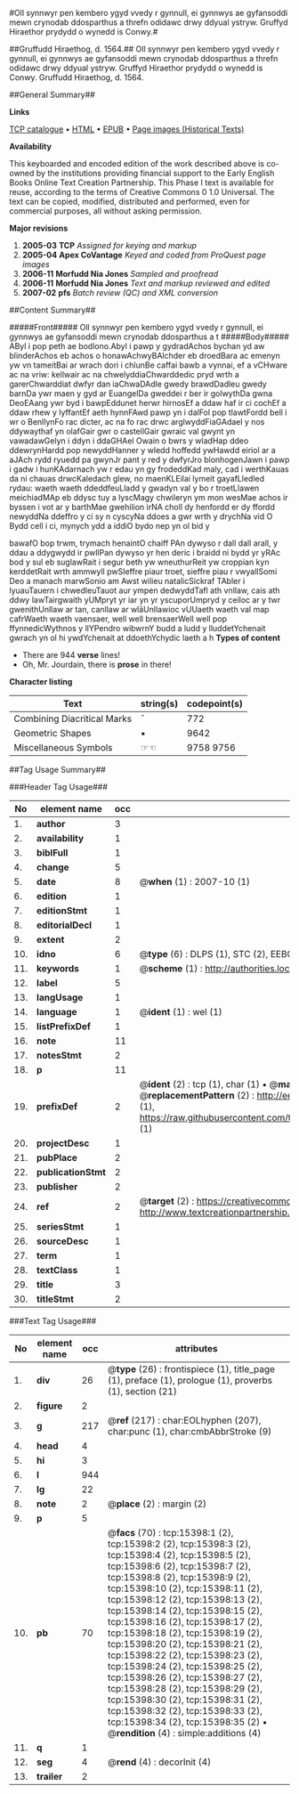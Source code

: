 #Oll synnwyr pen kembero ygyd vvedy r gynnull, ei gynnwys ae gyfansoddi mewn crynodab ddosparthus a threfn odidawc drwy ddyual ystryw. Gruffyd Hiraethor prydydd o wynedd is Conwy.#

##Gruffudd Hiraethog, d. 1564.##
Oll synnwyr pen kembero ygyd vvedy r gynnull, ei gynnwys ae gyfansoddi mewn crynodab ddosparthus a threfn odidawc drwy ddyual ystryw. Gruffyd Hiraethor prydydd o wynedd is Conwy.
Gruffudd Hiraethog, d. 1564.

##General Summary##

**Links**

[TCP catalogue](http://www.ota.ox.ac.uk/tcp/)  • 
[HTML](http://tei.it.ox.ac.uk/tcp/Texts-HTML/free/A02/A02272.html)  • 
[EPUB](http://tei.it.ox.ac.uk/tcp/Texts-EPUB/free/A02/A02272.epub) • 
[Page images (Historical Texts)](https://data.historicaltexts.jisc.ac.uk/view?pubId=eebo-99850211e&pageId=eebo-99850211e-15398-1)

**Availability**

This keyboarded and encoded edition of the
	       work described above is co-owned by the institutions
	       providing financial support to the Early English Books
	       Online Text Creation Partnership. This Phase I text is
	       available for reuse, according to the terms of Creative
	       Commons 0 1.0 Universal. The text can be copied,
	       modified, distributed and performed, even for
	       commercial purposes, all without asking permission.

**Major revisions**

1. __2005-03__ __TCP__ *Assigned for keying and markup*
1. __2005-04__ __Apex CoVantage__ *Keyed and coded from ProQuest page images*
1. __2006-11__ __Morfudd Nia Jones__ *Sampled and proofread*
1. __2006-11__ __Morfudd Nia Jones__ *Text and markup reviewed and edited*
1. __2007-02__ __pfs__ *Batch review (QC) and XML conversion*

##Content Summary##

#####Front#####
Oll synnwyr pen kembero ygyd vvedy r gynnull, ei gynnwys ae gyfansoddi mewn crynodab ddosparthus a t
#####Body#####
AByl i pop peth ae bodlono.Abyl i pawp y gydradAchos bychan yd aw blinderAchos eb achos o honawAchwyBAlchder eb droedBara ac emenyn yw vn tameitBai ar wrach dori i chlunBe caffai bawb a vynnai, ef a vCHware ac na vriw: kellwair ac na chwelyddiaChwarddedic pryd wrth a garerChwarddiat dwfyr dan iaChwaDAdle gwedy brawdDadleu gwedy barnDa ywr maen y gyd ar EuangelDa gweddei r ber ir golwythDa gwna DeoEAang ywr byd i bawpEddunet herwr hirnosEf a ddaw haf ir ci cochEf a ddaw rhew y lyffantEf aeth hynnFAwd pawp yn i dalFol pop tlawtFordd bell i wr o BenllynFo rac dicter, ac na fo rac drwc arglwyddFiaGAdael y nos ddywaythaf yn olafGair gwr o castellGair gwraic val gwynt yn vawadawGelyn i ddyn i ddaGHAel Owain o bwrs y wladHap ddeo ddewrynHardd pop newyddHanner y wledd hoffedd ywHawdd eiriol ar a aJAch rydd ryuedd pa gwynJr pant y red y dwfyrJro blonhogenJawn i pawp i gadw i hunKAdarnach yw r edau yn gy frodeddKad maly, cad i werthKauas da ni chauas drwcKaledach glew, no maenKLEilai lymeit gayafLledled rydau: waeth waeth ddeddfeuLladd y gwadyn val y bo r troetLlawen meichiadMAp eb ddysc tuy a lyscMagy chwileryn ym mon wesMae achos ir byssen i vot ar y barthMae gwehilion irNA choll dy henfordd er dy ffordd newyddNa ddeffro y ci sy n cyscyNa ddoes a gwr wrth y drychNa vid O Bydd cell i ci, mynych ydd a iddiO bydo nep yn ol bid y

bawafO bop trwm, trymach henaintO chaiff PAn dywyso r dall dall arall, y ddau a ddygwydd ir pwllPan dywyso yr hen deric i braidd ni bydd yr yRAc bod y sul eb suglawRait i segur beth yw wneuthurReit yw croppian kyn kerddetRait wrth ammwyll pwSIeffre piaur troet, sieffre piau r vwyallSomi Deo a manach marwSonio am Awst wilieu natalicSickraf TAbler i lyuauTauern i chwedleuTauot aur ympen dedwyddTafl ath vnllaw, cais ath ddwy lawTairgwaith yUMpryt yr iar yn yr yscuporUmpryd y ceiloc ar y twr gwenithUnllaw ar tan, canllaw ar wlāUnllawioc vUUaeth waeth val map cafrWaeth waeth vaensaer, well well brensaerWell well pop ffynnedicWythnos y llYPendro wibwrnY budd a ludd y lluddetYchenait gwrach yn ol hi ywdYchenait at ddoethYchydic laeth a h
**Types of content**

  * There are 944 **verse** lines!
  * Oh, Mr. Jourdain, there is **prose** in there!

**Character listing**


|Text|string(s)|codepoint(s)|
|---|---|---|
|Combining             Diacritical Marks|̄|772|
|Geometric Shapes|▪|9642|
|Miscellaneous Symbols|☞☜|9758 9756|

##Tag Usage Summary##

###Header Tag Usage###

|No|element name|occ|attributes|
|---|---|---|---|
|1.|__author__|3||
|2.|__availability__|1||
|3.|__biblFull__|1||
|4.|__change__|5||
|5.|__date__|8| @__when__ (1) : 2007-10 (1)|
|6.|__edition__|1||
|7.|__editionStmt__|1||
|8.|__editorialDecl__|1||
|9.|__extent__|2||
|10.|__idno__|6| @__type__ (6) : DLPS (1), STC (2), EEBO-CITATION (1), PROQUEST (1), VID (1)|
|11.|__keywords__|1| @__scheme__ (1) : http://authorities.loc.gov/ (1)|
|12.|__label__|5||
|13.|__langUsage__|1||
|14.|__language__|1| @__ident__ (1) : wel (1)|
|15.|__listPrefixDef__|1||
|16.|__note__|11||
|17.|__notesStmt__|2||
|18.|__p__|11||
|19.|__prefixDef__|2| @__ident__ (2) : tcp (1), char (1)  •  @__matchPattern__ (2) : ([0-9\-]+):([0-9IVX]+) (1), (.+) (1)  •  @__replacementPattern__ (2) : http://eebo.chadwyck.com/downloadtiff?vid=$1&page=$2 (1), https://raw.githubusercontent.com/textcreationpartnership/Texts/master/tcpchars.xml#$1 (1)|
|20.|__projectDesc__|1||
|21.|__pubPlace__|2||
|22.|__publicationStmt__|2||
|23.|__publisher__|2||
|24.|__ref__|2| @__target__ (2) : https://creativecommons.org/publicdomain/zero/1.0/ (1), http://www.textcreationpartnership.org/docs/. (1)|
|25.|__seriesStmt__|1||
|26.|__sourceDesc__|1||
|27.|__term__|1||
|28.|__textClass__|1||
|29.|__title__|3||
|30.|__titleStmt__|2||


###Text Tag Usage###

|No|element name|occ|attributes|
|---|---|---|---|
|1.|__div__|26| @__type__ (26) : frontispiece (1), title_page (1), preface (1), prologue (1), proverbs (1), section (21)|
|2.|__figure__|2||
|3.|__g__|217| @__ref__ (217) : char:EOLhyphen (207), char:punc (1), char:cmbAbbrStroke (9)|
|4.|__head__|4||
|5.|__hi__|3||
|6.|__l__|944||
|7.|__lg__|22||
|8.|__note__|2| @__place__ (2) : margin (2)|
|9.|__p__|5||
|10.|__pb__|70| @__facs__ (70) : tcp:15398:1 (2), tcp:15398:2 (2), tcp:15398:3 (2), tcp:15398:4 (2), tcp:15398:5 (2), tcp:15398:6 (2), tcp:15398:7 (2), tcp:15398:8 (2), tcp:15398:9 (2), tcp:15398:10 (2), tcp:15398:11 (2), tcp:15398:12 (2), tcp:15398:13 (2), tcp:15398:14 (2), tcp:15398:15 (2), tcp:15398:16 (2), tcp:15398:17 (2), tcp:15398:18 (2), tcp:15398:19 (2), tcp:15398:20 (2), tcp:15398:21 (2), tcp:15398:22 (2), tcp:15398:23 (2), tcp:15398:24 (2), tcp:15398:25 (2), tcp:15398:26 (2), tcp:15398:27 (2), tcp:15398:28 (2), tcp:15398:29 (2), tcp:15398:30 (2), tcp:15398:31 (2), tcp:15398:32 (2), tcp:15398:33 (2), tcp:15398:34 (2), tcp:15398:35 (2)  •  @__rendition__ (4) : simple:additions (4)|
|11.|__q__|1||
|12.|__seg__|4| @__rend__ (4) : decorInit (4)|
|13.|__trailer__|2||
